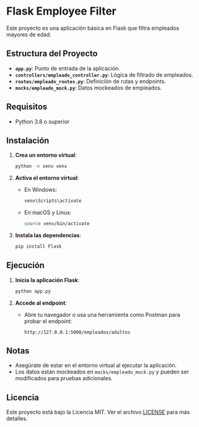 # Flask Employee Filter

Este proyecto es una aplicación básica en Flask que filtra empleados mayores de edad.

## Estructura del Proyecto

- **`app.py`**: Punto de entrada de la aplicación.
- **`controllers/empleado_controller.py`**: Lógica de filtrado de empleados.
- **`routes/empleado_routes.py`**: Definición de rutas y endpoints.
- **`mocks/empleado_mock.py`**: Datos mockeados de empleados.

## Requisitos

- Python 3.8 o superior

## Instalación

1. **Crea un entorno virtual**:
    ```bash
    python -m venv venv
    ```

2. **Activa el entorno virtual**:
    - En Windows:
        ```bash
        venv\Scripts\activate
        ```
    - En macOS y Linux:
        ```bash
        source venv/bin/activate
        ```

3. **Instala las dependencias**:
    ```bash
    pip install Flask
    ```

## Ejecución

1. **Inicia la aplicación Flask**:
    ```bash
    python app.py
    ```

2. **Accede al endpoint**:
    - Abre tu navegador o usa una herramienta como Postman para probar el endpoint:
      ```
      http://127.0.0.1:5000/empleados/adultos
      ```

## Notas

- Asegúrate de estar en el entorno virtual al ejecutar la aplicación.
- Los datos están mockeados en `mocks/empleado_mock.py` y pueden ser modificados para pruebas adicionales.

## Licencia

Este proyecto está bajo la Licencia MIT. Ver el archivo [LICENSE](LICENSE) para más detalles.

